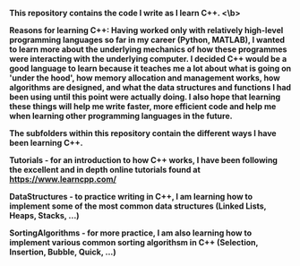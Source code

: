 <b>This repository contains the code I write as I learn C++. <\b>

Reasons for learning C++:
Having worked only with relatively high-level programming languages so far in my career (Python, MATLAB), I wanted to learn more about the underlying mechanics of how these programmes were interacting with the underlying computer. I decided C++ would be a good language to learn because it teaches me a lot about what is going on 'under the hood', how memory allocation and management works, how algorithms are designed, and what the data structures and functions I had been using until this point were actually doing. I also hope that learning these things will help me write faster, more efficient code and help me when learning other programming languages in the future. 

The subfolders within this repository contain the different ways I have been learning C++. 

Tutorials - for an introduction to how C++ works, I have been following the excellent and in depth online tutorials found at https://www.learncpp.com/

DataStructures - to practice writing in C++, I am learning how to implement some of the most common data structures (Linked Lists, Heaps, Stacks, ...)

SortingAlgorithms - for more practice, I am also learning how to implement various common sorting algorithsm in C++ (Selection, Insertion, Bubble, Quick, ...)
